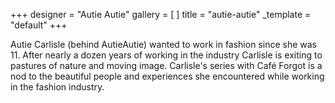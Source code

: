 +++
designer = "Autie Autie"
gallery = [ ]
title = "autie-autie"
_template = "default"
+++

Autie Carlisle (behind AutieAutie) wanted to work in fashion since she was 11. After nearly a dozen years of working in the industry Carlisle is exiting to pastures of nature and moving image. Carlisle's series with Café Forgot is a nod to the beautiful people and experiences she encountered while working in the fashion industry. 
